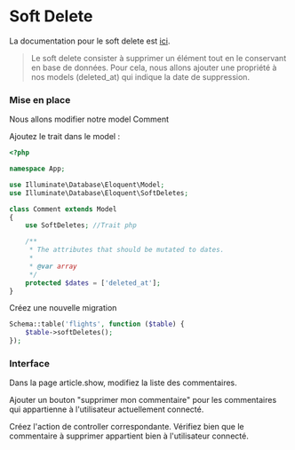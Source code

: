 # Soft Delete

La documentation pour le soft delete est [ici](https://laravel.com/docs/5.6/eloquent#soft-deleting).

> Le soft delete consister à supprimer un élément tout en le conservant en base de données.
> Pour cela, nous allons ajouter une propriété à nos models (deleted_at) qui indique la date de suppression.

### Mise en place

Nous allons modifier notre model Comment

Ajoutez le trait dans le model :

```php
<?php

namespace App;

use Illuminate\Database\Eloquent\Model;
use Illuminate\Database\Eloquent\SoftDeletes;

class Comment extends Model
{
    use SoftDeletes; //Trait php

    /**
     * The attributes that should be mutated to dates.
     *
     * @var array
     */
    protected $dates = ['deleted_at'];
}
```

Créez une nouvelle migration

```php
Schema::table('flights', function ($table) {
    $table->softDeletes();
});
```

### Interface

Dans la page article.show, modifiez la liste des commentaires.

Ajouter un bouton "supprimer mon commentaire" pour les commentaires qui appartienne 
à l'utilisateur actuellement connecté.

Créez l'action de controller correspondante. Vérifiez bien que le commentaire à supprimer appartient bien à l'utilisateur connecté.